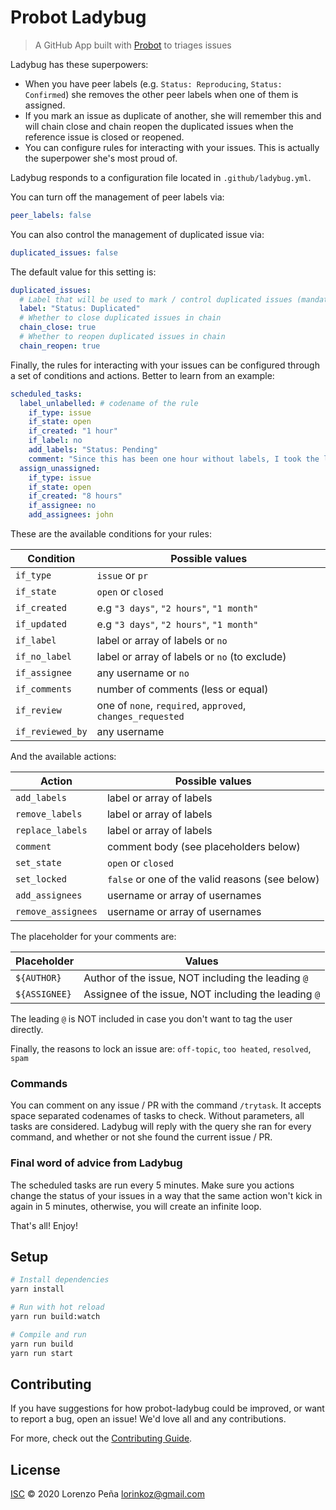 # Probot Ladybug

> A GitHub App built with [Probot](https://github.com/probot/probot) to triages issues

Ladybug has these superpowers:

- When you have peer labels (e.g. `Status: Reproducing`, `Status: Confirmed`) she removes the other peer labels when one of them is assigned.
- If you mark an issue as duplicate of another, she will remember this and will chain close and chain reopen the duplicated issues when the reference issue is closed or reopened.
- You can configure rules for interacting with your issues. This is actually the superpower she's most proud of.

Ladybug responds to a configuration file located in `.github/ladybug.yml`.

You can turn off the management of peer labels via:

```yml
peer_labels: false
```

You can also control the management of duplicated issue via:

```yml
duplicated_issues: false
```

The default value for this setting is:

```yml
duplicated_issues:
  # Label that will be used to mark / control duplicated issues (mandatory)
  label: "Status: Duplicated"
  # Whether to close duplicated issues in chain
  chain_close: true
  # Whether to reopen duplicated issues in chain
  chain_reopen: true
```

Finally, the rules for interacting with your issues can be configured through a set of conditions and actions.
Better to learn from an example:

```yml
scheduled_tasks:
  label_unlabelled: # codename of the rule
    if_type: issue
    if_state: open
    if_created: "1 hour"
    if_label: no
    add_labels: "Status: Pending"
    comment: "Since this has been one hour without labels, I took the liberty to mark as pending"
  assign_unassigned:
    if_type: issue
    if_state: open
    if_created: "8 hours"
    if_assignee: no
    add_assignees: john
```

These are the available conditions for your rules:

| Condition        | Possible values                                            |
| ---------------- | ---------------------------------------------------------- |
| `if_type`        | `issue` or `pr`                                            |
| `if_state`       | `open` or `closed`                                         |
| `if_created`     | e.g `"3 days"`, `"2 hours"`, `"1 month"`                   |
| `if_updated`     | e.g `"3 days"`, `"2 hours"`, `"1 month"`                   |
| `if_label`       | label or array of labels or `no`                           |
| `if_no_label`    | label or array of labels or `no` (to exclude)              |
| `if_assignee`    | any username or `no`                                       |
| `if_comments`    | number of comments (less or equal)                         |
| `if_review`      | one of `none`, `required`, `approved`, `changes_requested` |
| `if_reviewed_by` | any username                                               |

And the available actions:

| Action             | Possible values                                 |
| ------------------ | ----------------------------------------------- |
| `add_labels`       | label or array of labels                        |
| `remove_labels`    | label or array of labels                        |
| `replace_labels`   | label or array of labels                        |
| `comment`          | comment body (see placeholders below)           |
| `set_state`        | `open` or `closed`                              |
| `set_locked`       | `false` or one of the valid reasons (see below) |
| `add_assignees`    | username or array of usernames                  |
| `remove_assignees` | username or array of usernames                  |

The placeholder for your comments are:

| Placeholder   | Values                                               |
| ------------- | ---------------------------------------------------- |
| `${AUTHOR}`   | Author of the issue, NOT including the leading `@`   |
| `${ASSIGNEE}` | Assignee of the issue, NOT including the leading `@` |

The leading `@` is NOT included in case you don't want to tag the user directly.

Finally, the reasons to lock an issue are:
`off-topic`, `too heated`, `resolved`, `spam`

### Commands

You can comment on any issue / PR with the command `/trytask`. It accepts space separated codenames of tasks to check.
Without parameters, all tasks are considered.
Ladybug will reply with the query she ran for every command, and whether or not she found the current issue / PR.

### Final word of advice from Ladybug

The scheduled tasks are run every 5 minutes. Make sure you actions change the status of your issues in a way that the
same action won't kick in again in 5 minutes, otherwise, you will create an infinite loop.

That's all! Enjoy!

## Setup

```sh
# Install dependencies
yarn install

# Run with hot reload
yarn run build:watch

# Compile and run
yarn run build
yarn run start
```

## Contributing

If you have suggestions for how probot-ladybug could be improved, or want to report a bug, open an issue! We'd love all and any contributions.

For more, check out the [Contributing Guide](CONTRIBUTING.md).

## License

[ISC](LICENSE) © 2020 Lorenzo Peña <lorinkoz@gmail.com>
